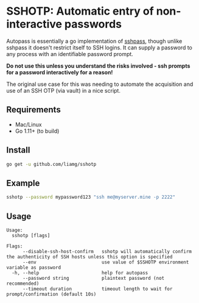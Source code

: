 # SSHOTP: Automatic entry of non-interactive passwords

Autopass is essentially a go implementation of [sshpass](https://linux.die.net/man/1/sshpass), though unlike sshpass it doesn't restrict itself to SSH logins. It can supply a password to any process with an identifiable password prompt.

**Do not use this unless you understand the risks involved - ssh prompts for a password interactively for a reason!**

The original use case for this was needing to automate the acquisition and use of an SSH OTP (via vault) in a nice script.

## Requirements

- Mac/Linux
- Go 1.11+ (to build)

## Install

```bash
go get -u github.com/liamg/sshotp
```

## Example

```bash
sshotp --password mypassword123 "ssh me@myserver.mine -p 2222"
```

## Usage

```
Usage:
  sshotp [flags]

Flags:
      --disable-ssh-host-confirm   sshotp will automatically confirm the authenticity of SSH hosts unless this option is specified
      --env                        use value of $SSHOTP environment variable as password
  -h, --help                       help for autopass
      --password string            plaintext password (not recommended)
      --timeout duration           timeout length to wait for prompt/confirmation (default 10s)
```
